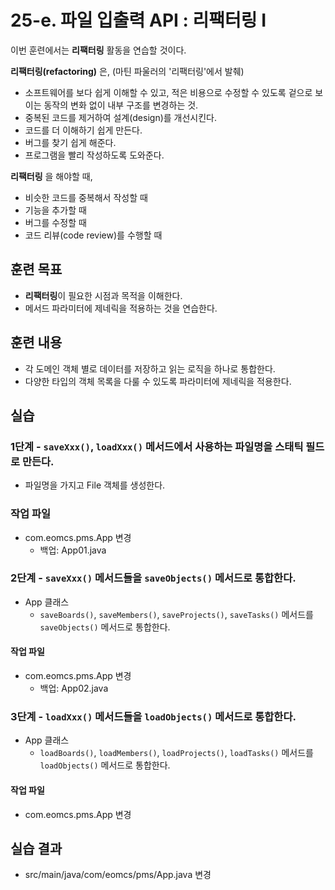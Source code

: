 # 25-e. 파일 입출력 API : 리팩터링 I

이번 훈련에서는 **리팩터링** 활동을 연습할 것이다.

**리팩터링(refactoring)** 은, (마틴 파울러의 '리팩터링'에서 발췌)
- 소프트웨어를 보다 쉽게 이해할 수 있고,
  적은 비용으로 수정할 수 있도록
  겉으로 보이는 동작의 변화 없이 내부 구조를 변경하는 것.
- 중복된 코드를 제거하여 설계(design)를 개선시킨다.
- 코드를 더 이해하기 쉽게 만든다.
- 버그를 찾기 쉽게 해준다.
- 프로그램을 빨리 작성하도록 도와준다.

**리팩터링** 을 해야할 때,
- 비슷한 코드를 중복해서 작성할 때
- 기능을 추가할 때
- 버그를 수정할 때
- 코드 리뷰(code review)를 수행할 때

## 훈련 목표

- **리팩터링**이 필요한 시점과 목적을 이해한다.
- 메서드 파라미터에 제네릭을 적용하는 것을 연습한다.

## 훈련 내용

- 각 도메인 객체 별로 데이터를 저장하고 읽는 로직을 하나로 통합한다.
- 다양한 타입의 객체 목록을 다룰 수 있도록 파라미터에 제네릭을 적용한다.

## 실습

### 1단계 - `saveXxx()`, `loadXxx()` 메서드에서 사용하는 파일명을 스태틱 필드로 만든다.

- 파일명을 가지고 File 객체를 생성한다.

### 작업 파일

- com.eomcs.pms.App 변경
    - 백업: App01.java

### 2단계 - `saveXxx()` 메서드들을 `saveObjects()` 메서드로 통합한다.

- App 클래스
  - `saveBoards()`, `saveMembers()`, `saveProjects()`, `saveTasks()` 메서드를 `saveObjects()` 메서드로 통합한다.

#### 작업 파일

- com.eomcs.pms.App 변경
    - 백업: App02.java


### 3단계 - `loadXxx()` 메서드들을 `loadObjects()` 메서드로 통합한다.

- App 클래스
  - `loadBoards()`, `loadMembers()`, `loadProjects()`, `loadTasks()` 메서드를 `loadObjects()` 메서드로 통합한다.

#### 작업 파일

- com.eomcs.pms.App 변경

## 실습 결과

- src/main/java/com/eomcs/pms/App.java 변경
